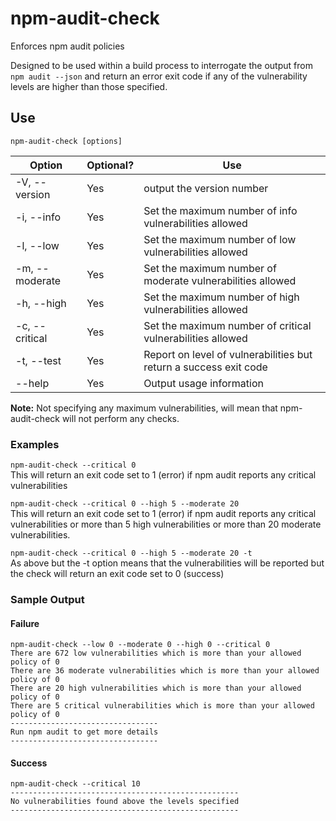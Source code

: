 # npm-audit-check
Enforces npm audit policies

Designed to be used within a build process to interrogate the output from ```npm audit --json``` and return an error exit code if any of the vulnerability levels are higher than those specified.

## Use

```npm-audit-check [options]```

| Option | Optional? | Use |
| ------ | --------- | --- |
| -V, --version | Yes | output the version number
| -i, --info <info policy> | Yes | Set the maximum number of info vulnerabilities allowed |
| -l, --low <low policy>  | Yes | Set the maximum number of low vulnerabilities allowed |
| -m, --moderate <moderate policy> | Yes | Set the maximum number of moderate vulnerabilities allowed |
| -h, --high <high policy> | Yes | Set the maximum number of high vulnerabilities allowed |
| -c, --critical <critical policy> | Yes | Set the maximum number of critical vulnerabilities allowed |
| -t, --test | Yes | Report on level of vulnerabilities but return a success exit code |
| --help | Yes | Output usage information |

**Note:** Not specifying any maximum vulnerabilities, will mean that npm-audit-check will not perform any checks.

### Examples
```npm-audit-check --critical 0```<br/>
This will return an exit code set to 1 (error) if npm audit reports any critical vulnerabilities

```npm-audit-check --critical 0 --high 5 --moderate 20```<br/>
This will return an exit code set to 1 (error) if npm audit reports any critical vulnerabilities or more than 5 high vulnerabilities or more than 20 moderate vulnerabilities.

```npm-audit-check --critical 0 --high 5 --moderate 20 -t```<br/>
As above but the -t option means that the vulnerabilities will be reported but the check will return an exit code set to 0 (success)

### Sample Output
#### Failure
```
npm-audit-check --low 0 --moderate 0 --high 0 --critical 0
There are 672 low vulnerabilities which is more than your allowed policy of 0
There are 36 moderate vulnerabilities which is more than your allowed policy of 0
There are 20 high vulnerabilities which is more than your allowed policy of 0
There are 5 critical vulnerabilities which is more than your allowed policy of 0
---------------------------------
Run npm audit to get more details
---------------------------------
```

#### Success
```
npm-audit-check --critical 10
---------------------------------------------------
No vulnerabilities found above the levels specified
---------------------------------------------------
```
